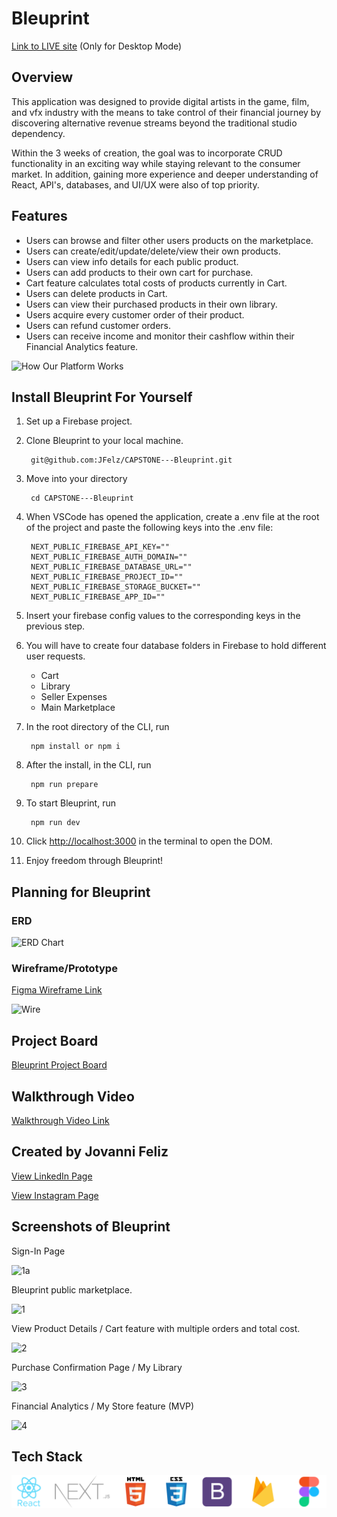 # Bleuprint
[Link to LIVE site](https://bleuprint.netlify.app/)
(Only for Desktop Mode)
## Overview
This application was designed to provide digital artists in the game, film, and vfx industry with the means to take control of their financial journey by discovering alternative revenue streams beyond the traditional studio dependency.

Within the 3 weeks of creation, the goal was to incorporate CRUD functionality in an exciting way while staying relevant to the consumer market. In addition, gaining more experience and deeper understanding of React, API's, databases, and UI/UX were also of top priority. 
## Features
+ Users can browse and filter other users products on the marketplace.
+ Users can create/edit/update/delete/view their own products.
+ Users can view info details for each public product.
+ Users can add products to their own cart for purchase.
+ Cart feature calculates total costs of products currently in Cart.
+ Users can delete products in Cart.
+ Users can view their purchased products in their own library.
+ Users acquire every customer order of their product.
+ Users can refund customer orders.
+ Users can receive income and monitor their cashflow within their Financial Analytics feature.

![How Our Platform Works]

[How Our Platform Works]: https://i.pinimg.com/originals/57/51/98/575198f6a93c1c382825591a8293f6c3.jpg

## Install Bleuprint For Yourself

1. Set up a Firebase project.
2. Clone Bleuprint to your local machine.

        git@github.com:JFelz/CAPSTONE---Bleuprint.git

3. Move into your directory

        cd CAPSTONE---Bleuprint

4. When VSCode has opened the application, create a .env file at the root of the project and paste the following keys into the .env file:

        NEXT_PUBLIC_FIREBASE_API_KEY=""
        NEXT_PUBLIC_FIREBASE_AUTH_DOMAIN=""
        NEXT_PUBLIC_FIREBASE_DATABASE_URL=""
        NEXT_PUBLIC_FIREBASE_PROJECT_ID=""
        NEXT_PUBLIC_FIREBASE_STORAGE_BUCKET=""
        NEXT_PUBLIC_FIREBASE_APP_ID=""

5. Insert your firebase config values to the corresponding keys in the previous step.

6. You will have to create four database folders in Firebase to hold different user requests.
    + Cart
    + Library
    + Seller Expenses
    + Main Marketplace

7. In the root directory of the CLI, run

        npm install or npm i

8. After the install, in the CLI, run

        npm run prepare

9. To start Bleuprint, run

        npm run dev

10. Click [http://localhost:3000](http://localhost:3000) in the terminal to open the DOM.

11. Enjoy freedom through Bleuprint! 

## Planning for Bleuprint
### ERD

![ERD Chart]

[ERD Chart]: https://i.pinimg.com/originals/8c/f1/b6/8cf1b6ceb4cb4582a642dde14933ca37.png

### Wireframe/Prototype
[Figma Wireframe Link](https://i.pinimg.com/originals/6b/c0/c9/6bc0c9270a721712e38df163162c6da1.png)

![Wire]

[Wire]: https://i.pinimg.com/originals/da/c3/32/dac332227266fe040bbad7caed6e680e.jpg

## Project Board

[Bleuprint Project Board](https://github.com/users/JFelz/projects/7)

## Walkthrough Video

[Walkthrough Video Link](https://www.loom.com/share/53906886cb2c4106b8f4a34b68cb646f?sid=f97768b1-1a4c-43da-9c79-b09b277440fc)

## Created by Jovanni Feliz
[View LinkedIn Page](https://www.linkedin.com/in/felizk/)

[View Instagram Page](https://www.instagram.com/jojointech/?hl=en)



## Screenshots of Bleuprint
Sign-In Page

![1a]

Bleuprint public marketplace.

![1]

View Product Details / Cart feature with multiple orders and total cost.

![2]

Purchase Confirmation Page / My Library

![3]

Financial Analytics / My Store feature (MVP)

![4]

[1a]: https://i.pinimg.com/originals/13/26/e8/1326e86b098d70421f6a378d07f4e9b8.png
[1]: https://i.pinimg.com/originals/26/88/d8/2688d803cc1cd63644d9ed212a68a924.png
[2]: https://i.pinimg.com/originals/80/73/18/807318f3b52c06dc82dd5a6752e7528c.png
[3]: https://i.pinimg.com/originals/87/9f/d8/879fd8ffb8966e519a21a5468fa2717b.png
[4]: https://i.pinimg.com/originals/ad/6f/ba/ad6fba8acb858723f38678946d5455dc.png

## Tech Stack
![TechStack]

[TechStack]: ./public/TeckStack.png
